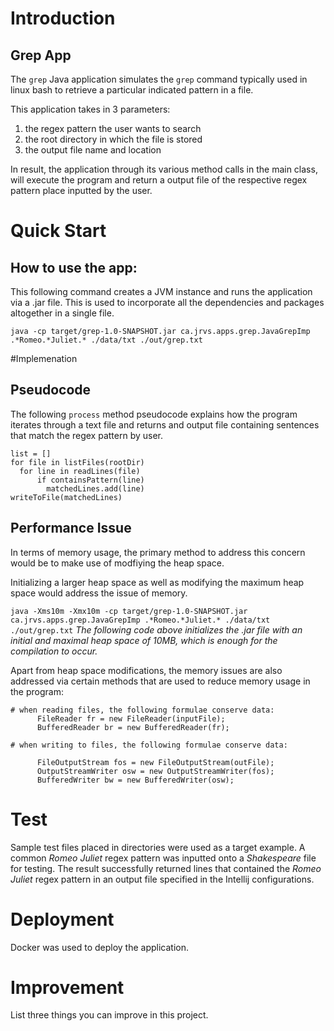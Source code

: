 # Introduction
## Grep App
The `grep` Java application simulates the `grep` command typically used in linux bash to retrieve a particular indicated pattern in a file. 

This application takes in 3 parameters: 
1. the regex pattern the user wants to search
2. the root directory in which the file is stored
3. the output file name and location

In result, the application through its various method calls in the main class, will execute the program and return a output file of the respective regex pattern place inputted by the user.

# Quick Start
## How to use the app:
This following command creates a JVM instance and runs the application via a .jar file. This is used to incorporate all the dependencies and packages altogether in a single file.

```
java -cp target/grep-1.0-SNAPSHOT.jar ca.jrvs.apps.grep.JavaGrepImp .*Romeo.*Juliet.* ./data/txt ./out/grep.txt
```

#Implemenation
## Pseudocode
The following `process` method pseudocode explains how the program iterates through a text file and returns and output file containing sentences that match the regex pattern by user. 

```
list = []
for file in listFiles(rootDir)
  for line in readLines(file)
      if containsPattern(line)
        matchedLines.add(line)
writeToFile(matchedLines)

```

## Performance Issue

In terms of memory usage, the primary method to address this concern would be to make use of modfiying the heap space. 

Initializing a larger heap space as well as modifying the maximum heap space would address the issue of memory. 

`java -Xms10m -Xmx10m -cp target/grep-1.0-SNAPSHOT.jar ca.jrvs.apps.grep.JavaGrepImp .*Romeo.*Juliet.* ./data/txt ./out/grep.txt`
*The following code above initializes the .jar file with an initial and maximal heap space of 10MB, which is enough for the compilation to occur.*

Apart from heap space modifications, the memory issues are also addressed via certain methods that are used to reduce memory usage in the program:
```
# when reading files, the following formulae conserve data:
      FileReader fr = new FileReader(inputFile);
      BufferedReader br = new BufferedReader(fr);

# when writing to files, the following formulae conserve data:

      FileOutputStream fos = new FileOutputStream(outFile);
      OutputStreamWriter osw = new OutputStreamWriter(fos);
      BufferedWriter bw = new BufferedWriter(osw);
```


# Test
Sample test files placed in directories were used as a target example. A common *Romeo Juliet* regex pattern was inputted onto a *Shakespeare* file for testing. The result successfully returned lines that contained the *Romeo Juliet* regex pattern in an output file specified in the Intellij configurations.

# Deployment
Docker was used to deploy the application. 

# Improvement
List three things you can improve in this project.